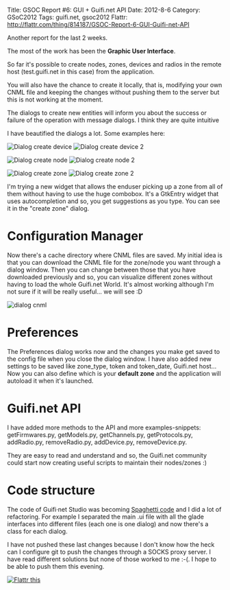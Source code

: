Title: GSOC Report #6: GUI + Guifi.net API
Date: 2012-8-6
Category: GSoC2012
Tags: guifi.net, gsoc2012
Flattr: http://flattr.com/thing/814187/GSOC-Report-6-GUI-Guifi-net-API

Another report for the last 2 weeks.

The most of the work has been the **Graphic User Interface**.

So far it's possible to create nodes, zones, devices and radios in the remote host (test.guifi.net in this case) from the application.

You will also have the chance to create it locally, that is, modifying your own CNML file and keeping the changes without pushing them to
the server but this is not working at the moment.

The dialogs to create new entities will inform you about the success or failure of the operation with message dialogs. I think they are
quite intuitive

I have beautified the dialogs a lot. Some examples here:

![Dialog create device](/img/pantallazos/guifinetstudio/dialog_createdevice.png)
![Dialog create device 2](/img/pantallazos/guifinetstudio/dialog_createdevice2.png)

![Dialog create node](/img/pantallazos/guifinetstudio/dialog_createnode.png)
![Dialog create node 2](/img/pantallazos/guifinetstudio/dialog_createnode2.png)

![Dialog create zone](/img/pantallazos/guifinetstudio/dialog_createzone.png)
![Dialog create zone 2](/img/pantallazos/guifinetstudio/dialog_createzone2.png)

I'm trying a new widget that allows the enduser picking up a zone from all of them without having to use the huge combobox.
It's a GtkEntry widget that uses autocompletion and so, you get suggestions as you type. You can see it in the "create zone" dialog.

# Configuration Manager

Now there's a cache directory where CNML files are saved.
My initial idea is that you can download the CNML file for the zone/node you want through a dialog window. Then you can change between those
that you have downloaded previously and so, you can visualize different zones without having to load the whole Guifi.net World.
It's almost working although I'm not sure if it will be really useful... we will see :D

![dialog cnml](/img/pantallazos/guifinetstudio/dialog_cnml.png)

# Preferences

The Preferences dialog works now and the changes you make get saved to the config file when you close the dialog window.
I have also added new settings to be saved like zone_type, token and token_date, Guifi.net host...
Now you can also define which is your **default zone** and the application will autoload it when it's launched.

# Guifi.net API

I have added more methods to the API and more examples-snippets: getFirmwares.py, getModels.py, getChannels.py, getProtocols.py,
addRadio.py, removeRadio.py, addDevice.py, removeDevice.py.

They are easy to read and understand and so, the Guifi.net community could start now creating useful scripts to maintain their nodes/zones
:)

# Code structure

The code of Guifi·net Studio was becoming [Spaghetti code](https://en.wikipedia.org/wiki/Spaghetti_code) and I did a lot of refactoring.
For example I separated the main .ui file with all the glade interfaces into different files (each one is one dialog) and now there's a
class for each dialog.

I have not pushed these last changes because I don't know how the heck can I configure git to push the changes through a SOCKS proxy
server.
I have read different solutions but none of those worked to me :-(. I hope to be able to push them this evening.

[![Flattr
this](http://api.flattr.com/button/flattr-badge-large.png "Flattr this")](http://flattr.com/thing/814187/GSOC-Report-6-GUI-Guifi-net-API)
